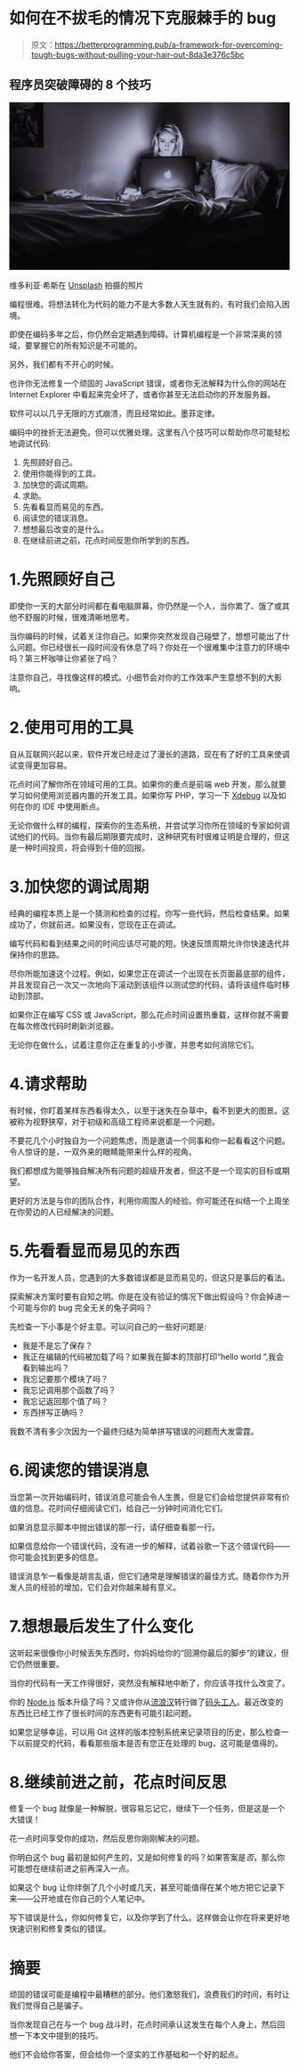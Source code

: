 # 如何在不拔毛的情况下克服棘手的 bug

> 原文：<https://betterprogramming.pub/a-framework-for-overcoming-tough-bugs-without-pulling-your-hair-out-8da3e376c5bc>

## 程序员突破障碍的 8 个技巧

![](img/0ff7e22d71c83e8011e645fa9c6c6023.png)

维多利亚·希斯在 [Unsplash](https://unsplash.com?utm_source=medium&utm_medium=referral) 拍摄的照片

编程很难。将想法转化为代码的能力不是大多数人天生就有的，有时我们会陷入困境。

即使在编码多年之后，你仍然会定期遇到障碍。计算机编程是一个非常深奥的领域，要掌握它的所有知识是不可能的。

另外，我们都有不开心的时候。

也许你无法修复一个顽固的 JavaScript 错误，或者你无法解释为什么你的网站在 Internet Explorer 中看起来完全坏了，或者你甚至无法启动你的开发服务器。

软件可以以几乎无限的方式崩溃，而且经常如此。墨菲定律。

编码中的挫折无法避免，但可以优雅处理。这里有八个技巧可以帮助你尽可能轻松地调试代码:

1.  先照顾好自己。
2.  使用你能得到的工具。
3.  加快您的调试周期。
4.  求助。
5.  先看看显而易见的东西。
6.  阅读您的错误消息。
7.  想想最后改变的是什么。
8.  在继续前进之前，花点时间反思你所学到的东西。

# 1.先照顾好自己

即使你一天的大部分时间都在看电脑屏幕，你仍然是一个人，当你累了、饿了或其他不舒服的时候，很难清晰地思考。

当你编码的时候，试着关注你自己。如果你突然发现自己碰壁了，想想可能出了什么问题。你已经很长一段时间没有休息了吗？你处在一个很难集中注意力的环境中吗？第三杯咖啡让你紧张了吗？

注意你自己，寻找像这样的模式。小细节会对你的工作效率产生意想不到的大影响。

# 2.使用可用的工具

自从互联网兴起以来，软件开发已经走过了漫长的道路，现在有了好的工具来使调试变得更加容易。

花点时间了解你所在领域可用的工具。如果你的重点是前端 web 开发，那么就要学习如何使用浏览器内置的开发工具。如果你写 PHP，学习一下 [Xdebug](https://xdebug.org/) 以及如何在你的 IDE 中使用断点。

无论你做什么样的编程，探索你的生态系统，并尝试学习你所在领域的专家如何调试他们的代码。当你有最后期限要完成时，这种研究有时很难证明是合理的，但这是一种时间投资，将会得到十倍的回报。

# 3.加快您的调试周期

经典的编程本质上是一个猜测和检查的过程。你写一些代码，然后检查结果。如果成功了，你就前进。如果没有，您现在正在调试。

编写代码和看到结果之间的时间应该尽可能的短。快速反馈周期允许你快速迭代并保持你的思路。

尽你所能加速这个过程。例如，如果您正在调试一个出现在长页面最底部的组件，并且发现自己一次又一次地向下滚动到该组件以测试您的代码，请将该组件临时移动到顶部。

如果你正在编写 CSS 或 JavaScript，那么花点时间设置热重载，这样你就不需要在每次修改代码时刷新浏览器。

无论你在做什么，试着注意你正在重复的小步骤，并思考如何消除它们。

# 4.请求帮助

有时候，你盯着某样东西看得太久，以至于迷失在杂草中，看不到更大的图景。这被称为视野狭窄，对于初级和高级工程师来说都是一个问题。

不要花几个小时独自为一个问题焦虑，而是邀请一个同事和你一起看看这个问题。令人惊讶的是，一双外来的眼睛能带来什么样的视角。

我们都想成为能够独自解决所有问题的超级开发者，但这不是一个现实的目标或期望。

更好的方法是与你的团队合作，利用你周围人的经验。你可能还在纠结一个上周坐在你旁边的人已经解决的问题。

# 5.先看看显而易见的东西

作为一名开发人员，您遇到的大多数错误都是显而易见的，但这只是事后的看法。

探索解决方案时要有自知之明。你是在没有验证的情况下做出假设吗？你会掉进一个可能与你的 bug 完全无关的兔子洞吗？

先检查一下小事是个好主意。可以问自己的一些好问题是:

*   我是不是忘了保存？
*   我正在编辑的代码被加载了吗？如果我在脚本的顶部打印“hello world ”,我会看到输出吗？
*   我忘记要那个模块了吗？
*   我忘记调用那个函数了吗？
*   我忘记返回那个值了吗？
*   东西拼写正确吗？

我数不清有多少次因为一个最终归结为简单拼写错误的问题而大发雷霆。

# 6.阅读您的错误消息

当您第一次开始编码时，错误消息可能会令人生畏，但是它们会给您提供非常有价值的信息。花时间仔细阅读它们，给自己一分钟时间消化它们。

如果消息显示脚本中抛出错误的那一行，请仔细查看那一行。

如果信息给你一个错误代码，没有进一步的解释，试着谷歌一下这个错误代码——你可能会找到更多的信息。

错误消息乍一看像是胡言乱语，但它们通常是理解错误的最佳方式。随着你作为开发人员的经验的增加，它们会对你越来越有意义。

# 7.想想最后发生了什么变化

这听起来很像你小时候丢失东西时，你妈妈给你的“回溯你最后的脚步”的建议，但它仍然很重要。

当你的代码有一天工作得很好，突然没有解释地中断了，你应该寻找什么改变了。

你的 [Node.js](https://nodejs.org/) 版本升级了吗？又或许你从[流浪汉](https://www.vagrantup.com/)转行做了[码头工人](https://www.docker.com/)。最近改变的东西比已经工作了很长时间的东西更有可能引起问题。

如果您足够幸运，可以用 Git 这样的版本控制系统来记录项目的历史，那么检查一下以前提交的代码，看看那些版本是否有您正在处理的 bug，这可能是值得的。

# 8.继续前进之前，花点时间反思

修复一个 bug 就像是一种解脱，很容易忘记它，继续下一个任务，但是这是一个大错误！

花一点时间享受你的成功，然后反思你刚刚解决的问题。

你明白这个 bug 最初是如何产生的，又是如何修复的吗？如果答案是*否*，那么你可能想在继续前进之前再深入一点。

如果这个 bug 让你绊倒了几个小时或几天，甚至可能值得在某个地方把它记录下来——公开地或在你自己的个人笔记中。

写下错误是什么，你如何修复它，以及你学到了什么。这样做会让你在将来更好地快速识别和修复类似的错误。

# 摘要

顽固的错误可能是编程中最糟糕的部分。他们激怒我们，浪费我们的时间，有时让我们觉得自己是骗子。

当你发现自己在与一个 bug 战斗时，花点时间承认这发生在每个人身上，然后回想一下本文中提到的技巧。

他们不会给你答案，但会给你一个坚实的工作基础和一个好的起点。